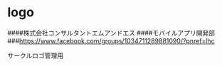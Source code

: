 # logo

####株式会社コンサルタントエムアンドエス 
####モバイルアプリ開発部<br>
###https://www.facebook.com/groups/1034711289881090/?pnref=lhc

サークルロゴ管理用
